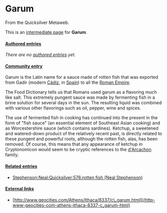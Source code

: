 
# Garum

From the Quicksilver Metaweb.

This is an [intermediate page](/metaweb-intermediate-page) for 
**Garum**.


#### [Authored entries](/metaweb-authored-entry)


*There are no [authored entries](/metaweb-authored-entry) yet.*

#### [Community entry](/metaweb-community-entry)


Garum is the Latin name for a sauce made of rotten fish that was exported from Gadir (modern [Cádiz](/cádiz-spain), in [Spain](/spain)) to all the [Roman Empire](/roman-empire).

The Food Dictionary tells us that Romans used garum as a flavoring much like salt. This extremely pungent sauce was made by fermenting fish in a brine solution for several days in the sun. The resulting liquid was combined with various other flavorings such as oil, pepper, wine and spices.

The use of fermented fish in cooking has continued into the present in the form of "fish sauce" (an essential element of Southeast Asian cooking) and as Worcestershire sauce (which contains sardines). Ketchup, a sweetened and watered-down product of the relatively recent past, is directly related to these pungent and powerful roots, although the rotten fish, alas, has been removed. Of course, this means that any appearance of ketchup in Cryptonomicon would seem to be cryptic references to the [d'Arcachon](/stephenson-neal-quicksilver-d-arcachon) family.

#### [Related entries](/metaweb-related-entry)


* [Stephenson:Neal:Quicksilver:576:rotten fish (Neal Stephenson)](/stephenson-neal-quicksilver-576-rotten-fish-neal-stephenson)


#### [External links](/metaweb-external-links)


* [http://www.geocities.com/Athens/Ithaca/8337/c\_garum.html](/http-www-geocities-com-athens-ithaca-8337-c_garum-html)
